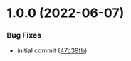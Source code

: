 # 1.0.0 (2022-06-07)


### Bug Fixes

* initial commit ([47c39fb](https://github.com/Kong/style-dictionary/commit/47c39fb84ebf779b939d3522989f54278b691dd7))
